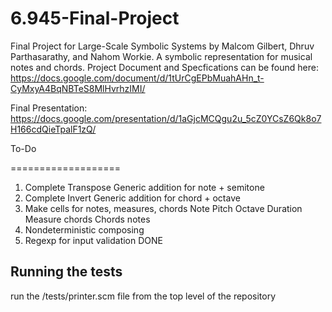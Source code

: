 6.945-Final-Project
===================

Final Project for Large-Scale Symbolic Systems by Malcom Gilbert, Dhruv Parthasarathy, and Nahom Workie. A symbolic representation for musical notes and chords.
Project Document and Specfications can be found here: https://docs.google.com/document/d/1tUrCgEPbMuahAHn_t-CyMxyA4BqNBTeS8MlHvrhzIMI/

Final Presentation: https://docs.google.com/presentation/d/1aGjcMCQgu2u_5cZ0YCsZ6Qk8o7H166cdQieTpalF1zQ/


To-Do

===================

1. Complete Transpose
	Generic addition for note + semitone
2. Complete Invert
	Generic addition for chord + octave
3. Make cells for notes, measures, chords
	Note
		Pitch
		Octave
		Duration
	Measure
		chords
	Chords
		notes
4. Nondeterministic composing
5. Regexp for input validation DONE


## Running the tests

run the /tests/printer.scm file from the top level of the repository
